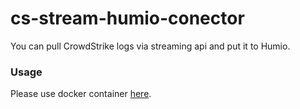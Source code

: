 # cs-stream-humio-conector

You can pull CrowdStrike logs via streaming api and put it to Humio.

### Usage
Please use docker container [here]([URL](https://hub.docker.com/repository/registry-1.docker.io/prex55/cs-streaming-humio-connector/general)).
